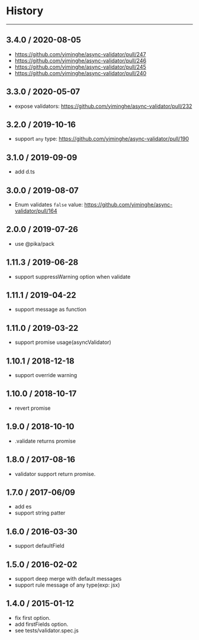 # History
----

## 3.4.0 / 2020-08-05

- https://github.com/yiminghe/async-validator/pull/247
- https://github.com/yiminghe/async-validator/pull/246
- https://github.com/yiminghe/async-validator/pull/245
- https://github.com/yiminghe/async-validator/pull/240

## 3.3.0 / 2020-05-07

- expose validators: https://github.com/yiminghe/async-validator/pull/232

## 3.2.0 / 2019-10-16

- support `any` type: https://github.com/yiminghe/async-validator/pull/190

## 3.1.0 / 2019-09-09

- add d.ts

## 3.0.0 / 2019-08-07

- Enum validates `false` value: https://github.com/yiminghe/async-validator/pull/164

## 2.0.0 / 2019-07-26

- use @pika/pack

## 1.11.3 / 2019-06-28

- support suppressWarning option when validate

## 1.11.1 / 2019-04-22

- support message as function

## 1.11.0 / 2019-03-22

- support promise usage(asyncValidator)

## 1.10.1 / 2018-12-18

- support override warning

## 1.10.0 / 2018-10-17

- revert promise

## 1.9.0 / 2018-10-10

- .validate returns promise

## 1.8.0 / 2017-08-16

- validator support return promise.

## 1.7.0 / 2017-06/09

- add es
- support string patter

## 1.6.0 / 2016-03-30

- support defaultField

## 1.5.0 / 2016-02-02

- support deep merge with default messages
- support rule message of any type(exp: jsx)

## 1.4.0 / 2015-01-12

- fix first option. 
- add firstFields option.
- see tests/validator.spec.js
